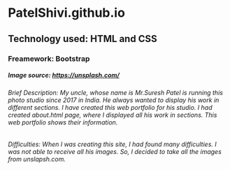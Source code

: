 # PatelShivi.github.io

## Technology used: HTML and CSS

### Freamework: Bootstrap

##### Image source: https://unsplash.com/

###### Brief Description: My uncle, whose name is Mr.Suresh Patel is running this photo studio since 2017 in India. He always wanted to display his work in different sections. I have created this web portfolio for his studio. I had created about.html page, where I displayed all his work in sections. This web portfolio shows their information. 
                         
###### Difficulties: When I was creating this site, I had found many difficulties. I was not able to receive all his images. So, I decided to take all the images from unslapsh.com.  
